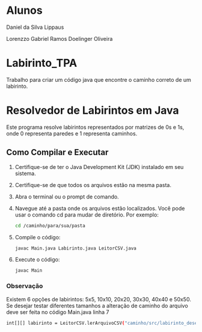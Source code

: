 # Alunos
<p>Daniel da Silva Lippaus</p>
<p>Lorenzzo Gabriel Ramos Doelinger Oliveira</p>

# Labirinto_TPA
Trabalho para criar um código java que encontre o caminho correto de um labirinto.

# Resolvedor de Labirintos em Java

Este programa resolve labirintos representados por matrizes de 0s e 1s, onde 0 representa paredes e 1 representa caminhos.

## Como Compilar e Executar

1. Certifique-se de ter o Java Development Kit (JDK) instalado em seu sistema.

2. Certifique-se de que todos os arquivos estão na mesma pasta.

3. Abra o terminal ou o prompt de comando.

4. Navegue até a pasta onde os arquivos estão localizados. Você pode usar o comando cd para mudar de diretório. Por exemplo:
   ```bash
   cd /caminho/para/sua/pasta

5. Compile o código:
   ```bash
   javac Main.java Labirinto.java LeitorCSV.java

6. Execute o código:
   ```bash
   javac Main

### Observação
Existem 6 opções de labirintos: 5x5, 10x10, 20x20, 30x30, 40x40 e 50x50.
Se desejar testar diferentes tamanhos a alteração de caminho do arquivo deve ser feita no código Main.java linha 7
   ```bash
   int[][] labirinto = LeitorCSV.lerArquivoCSV("caminho/src/labirinto_desejado.csv");
